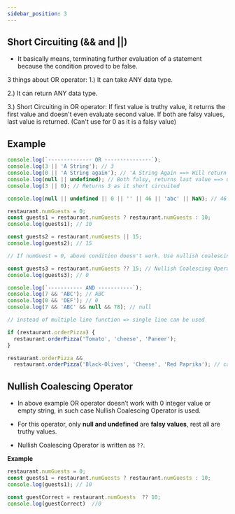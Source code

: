 ```yaml
---
sidebar_position: 3
---
```


## Short Circuiting (&& and ||)

- It basically means, terminating further evaluation of a statement because the condition proved to be false.

3 things about OR operator: 
1.) It can take ANY data type. 

2.) It can return ANY data type. 

3.) Short Circuiting in OR operator: If first value is truthy value, it returns the first value and doesn't even evaluate second value. If both are falsy values, last value is returned. (Can't use for 0 as it is a falsy value)

## Example

```js
console.log(`-------------- OR ---------------`);
console.log(3 || 'A String'); // 3
console.log(0 || 'A String again'); // 'A String Again ==> Will return second value
console.log(null || undefined); // Both falsy, returns last value ==> undefined
console.log(3 || 0); // Returns 3 as it short circuited

console.log(null || undefined || 0 || '' || 46 || 'abc' || NaN); // 46 => truthy value => shortcircuit => 46

restaurant.numGuests = 0;
const guests1 = restaurant.numGuests ? restaurant.numGuests : 10;
console.log(guests1); // 10 

const guests2 = restaurant.numGuests || 15;
console.log(guests2); // 15

// If numGuest = 0, above condition doesn't work. Use nullish coalescing operator in that case.

const guests3 = restaurant.numGuests ?? 15; // Nullish Coalescing Operator
console.log(guests3); // 0

console.log(`----------- AND -----------`);
console.log(7 && 'ABC'); // ABC
console.log(0 && 'DEF'); // 0
console.log(7 && 'ABC' && null && 78); // null

// instead of multiple line function => single line can be used

if (restaurant.orderPizza) {
  restaurant.orderPizza('Tomato', 'cheese', 'Paneer');
}

restaurant.orderPizza &&
  restaurant.orderPizza('Black-Olives', 'Cheese', 'Red Paprika'); // called in single line -> checks if it exists and then calls. 
```

## Nullish Coalescing Operator

- In above example OR operator doesn’t work with 0 integer value or empty string, in such case Nullish Coalescing Operator is used. 

- For this operator, only **null and undefined** are **falsy values**, rest all are truthy values.

- Nullish Coalescing Operator is written as `??`.

**Example**

```js
restaurant.numGuests = 0;
const guests1 = restaurant.numGuests ? restaurant.numGuests : 10;
console.log(guests1); // 10 

const guestCorrect = restaurant.numGuests  ?? 10;
console.log(guestCorrect)  //0
```
